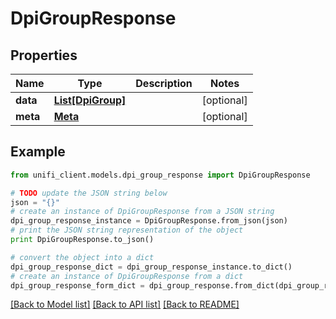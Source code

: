 # DpiGroupResponse


## Properties

Name | Type | Description | Notes
------------ | ------------- | ------------- | -------------
**data** | [**List[DpiGroup]**](DpiGroup.md) |  | [optional] 
**meta** | [**Meta**](Meta.md) |  | [optional] 

## Example

```python
from unifi_client.models.dpi_group_response import DpiGroupResponse

# TODO update the JSON string below
json = "{}"
# create an instance of DpiGroupResponse from a JSON string
dpi_group_response_instance = DpiGroupResponse.from_json(json)
# print the JSON string representation of the object
print DpiGroupResponse.to_json()

# convert the object into a dict
dpi_group_response_dict = dpi_group_response_instance.to_dict()
# create an instance of DpiGroupResponse from a dict
dpi_group_response_form_dict = dpi_group_response.from_dict(dpi_group_response_dict)
```
[[Back to Model list]](../README.md#documentation-for-models) [[Back to API list]](../README.md#documentation-for-api-endpoints) [[Back to README]](../README.md)


